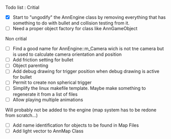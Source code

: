
Todo list : 
Critial
- [X] Start to "ungodify" the AnnEngine class by removing everything that has something to do with bullet and collision testing from it.
- [ ] Need a proper object factory for class like AnnGameObject

Non critial
- [ ] Find a good name for AnnEngine::m_Camera wich is not tne camera but is used to calculate camera orientation and position
- [ ] Add friction setting for bullet
- [ ] Object parenting
- [ ] Add debug drawing for trigger position when debug drawing is active for bullet
- [ ] Permit to create non spherical trigger
- [ ] Simplify the linux makefile template. Maybe make something to regenerate it from a list of files
- [ ] Allow playing multiple animations

Will probably not be added to the engine (map system has to be redone from scratch...)
- [ ] Add name identification for objects to be found in Map Files
- [ ] Add light vector to AnnMap Class